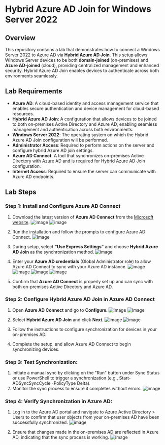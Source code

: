 # Hybrid Azure AD Join for Windows Server 2022

## Overview
This repository contains a lab that demonstrates how to connect a Windows Server 2022 to Azure AD via **Hybrid Azure AD Join**. This setup allows Windows Server devices to be both **domain-joined** (on-premises) and **Azure AD-joined** (cloud), providing centralized management and enhanced security. Hybrid Azure AD Join enables devices to authenticate across both environments seamlessly.

## Lab Requirements

- **Azure AD**: A cloud-based identity and access management service that enables secure authentication and device management for cloud-based resources.
- **Hybrid Azure AD Join**: A configuration that allows devices to be joined to both on-premises Active Directory and Azure AD, enabling seamless management and authentication across both environments.
- **Windows Server 2022**: The operating system on which the Hybrid Azure AD Join configuration will be performed.
- **Administrator Access**: Required to perform actions on the server and configure hybrid Azure AD join settings.
- **Azure AD Connect**: A tool that synchronizes on-premises Active Directory with Azure AD and is required for Hybrid Azure AD Join configuration.
- **Internet Access**: Required to ensure the server can communicate with Azure AD endpoints.

## Lab Steps

### Step 1: Install and Configure Azure AD Connect

1. Download the latest version of **Azure AD Connect** from the [Microsoft website](https://www.microsoft.com/en-us/download/details.aspx?id=47594).
![image](https://github.com/user-attachments/assets/5b59dcf1-06a7-4b20-88e0-598957a46267)
![image](https://github.com/user-attachments/assets/277dfa29-e64a-4609-a806-b6bc68b609cf)

2. Run the installation and follow the prompts to configure Azure AD Connect.
![image](https://github.com/user-attachments/assets/48f333eb-f39b-4533-80fc-dd86159cb62b)

3. During setup, select **"Use Express Settings"** and choose **Hybrid Azure AD Join** as the synchronization method.
![image](https://github.com/user-attachments/assets/55e6fad4-4f35-4068-af84-04b37d221102)


4. Enter your **Azure AD credentials** (Global Administrator role) to allow Azure AD Connect to sync with your Azure AD instance.
![image](https://github.com/user-attachments/assets/ac9045a4-f9eb-4122-969a-229c3c313045)
![image](https://github.com/user-attachments/assets/375fd3b4-c09b-46f9-9622-6cccc9a01794)
![image](https://github.com/user-attachments/assets/54504fb0-2198-4f44-8dce-31dfb20cffed)
![image](https://github.com/user-attachments/assets/d84e6038-8a9e-456c-8418-9e3547e81f7b)

5. Confirm that **Azure AD Connect** is properly set up and can sync with both on-premises Active Directory and Azure AD.

### Step 2: Configure Hybrid Azure AD Join in Azure AD Connect

1. Open **Azure AD Connect** and go to **Configure**.
![image](https://github.com/user-attachments/assets/26879d87-1545-4b88-be2e-6991df0e19f6)
![image](https://github.com/user-attachments/assets/f0595dc6-fd60-48fa-ab41-20f18ebd67be)

2. Select **Hybrid Azure AD Join** and click **Next**.
![image](https://github.com/user-attachments/assets/32433e68-03fd-43ad-a204-7862cc218a96)
![image](https://github.com/user-attachments/assets/a5cdac0f-f321-43b6-8763-3f5a2ac14758)

3. Follow the instructions to configure synchronization for devices in your on-premises AD.
4. Complete the setup, and allow Azure AD Connect to begin synchronizing devices.

### Step 3: Test Synchronization:

1. Initiate a manual sync by clicking on the "Run" button under Sync Status or use PowerShell to trigger a synchronization (e.g., Start-ADSyncSyncCycle -PolicyType Delta).
2. Monitor the sync process to ensure it completes without errors.
![image](https://github.com/user-attachments/assets/eea93991-5f63-4078-bdca-600bdb61cca0)

### Step 4: Verify Synchronization in Azure AD:

1. Log in to the Azure AD portal and navigate to Azure Active Directory > Users to confirm that user objects from your on-premises AD have been successfully synchronized.
![image](https://github.com/user-attachments/assets/35941d2c-65d6-4c5d-a508-5beace2810fa)

2. Ensure that changes made in the on-premises AD are reflected in Azure AD, indicating that the sync process is working.
![image](https://github.com/user-attachments/assets/2a49a527-7641-44bd-8d69-2261c32bbeed)




